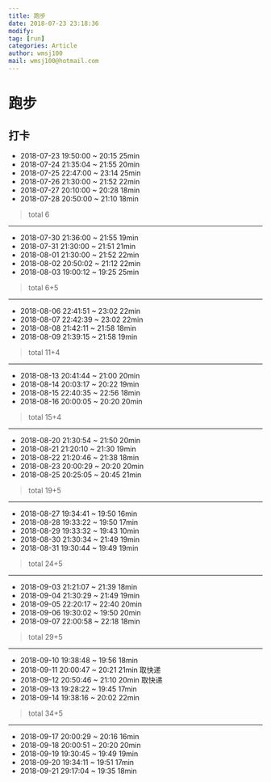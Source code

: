 ```yaml
---
title: 跑步
date: 2018-07-23 23:18:36	
modify: 
tag: [run]
categories: Article
author: wmsj100
mail: wmsj100@hotmail.com
---
```


# 跑步

## 打卡
- 2018-07-23 19:50:00 ~ 20:15  25min
- 2018-07-24 21:35:04 ~ 21:55  20min	
- 2018-07-25 22:47:00 ~ 23:14  25min
- 2018-07-26 21:30:00 ~ 21:52  22min
- 2018-07-27 20:10:00 ~ 20:28  18min
- 2018-07-28 20:50:00 ~ 21:10  18min
> total 6
--- 
- 2018-07-30 21:36:00 ~ 21:55  19min
- 2018-07-31 21:30:00 ~ 21:51  21min
- 2018-08-01 21:30:00 ~ 21:52  22min
- 2018-08-02 20:50:02 ~	21:12  22min
- 2018-08-03 19:00:12 ~ 19:25  25min
> total 6+5 
---
- 2018-08-06 22:41:51 ~ 23:02  22min
- 2018-08-07 22:42:39 ~ 23:02  22min
- 2018-08-08 21:42:11 ~ 21:58  18min	
- 2018-08-09 21:39:15 ~ 21:58  19min	
> total 11+4
---
- 2018-08-13 20:41:44 ~ 21:00  20min
- 2018-08-14 20:03:17 ~ 20:22  19min
- 2018-08-15 22:40:35 ~ 22:56  18min	
- 2018-08-16 20:00:05 ~ 20:20  20min
> total 15+4
---
- 2018-08-20 21:30:54 ~ 21:50  20min	
- 2018-08-21 21:20:10 ~ 21:30  19min
- 2018-08-22 21:20:46 ~ 21:38  18min
- 2018-08-23 20:00:29 ~ 20:20  20min	
- 2018-08-25 20:25:05 ~ 20:45  21min	
> total 19+5
---
- 2018-08-27 19:34:41 ~ 19:50  16min	
- 2018-08-28 19:33:22 ~	19:50  17min
- 2018-08-29 19:33:32 ~ 19:43  10min	
- 2018-08-30 21:30:34 ~ 21:49  19min	
- 2018-08-31 19:30:44 ~ 19:49  19min	
> total 24+5
---
- 2018-09-03 21:21:07 ~ 21:39  18min	
- 2018-09-04 21:30:29 ~ 21:49  19min	
- 2018-09-05 22:20:17 ~ 22:40  20min	
- 2018-09-06 19:30:02 ~ 19:50  20min	
- 2018-09-07 22:00:58 ~ 22:18  18min	
> total 29+5
---
- 2018-09-10 19:38:48 ~ 19:56  18min	
- 2018-09-11 20:00:47 ~ 20:21  21min 取快递	
- 2018-09-12 20:50:46 ~ 21:10  20min 取快递
- 2018-09-13 19:28:22 ~ 19:45  17min	
- 2018-09-14 19:38:16 ~ 20:02  22min  	
> total 34+5
---
- 2018-09-17 20:00:29 ~ 20:16  16min	
- 2018-09-18 20:00:51 ~ 20:20  20min	
- 2018-09-19 19:30:45 ~ 19:49  19min	
- 2018-09-20 19:34:11 ~ 19:51  17min	
- 2018-09-21 29:17:04 ~ 19:35  18min	
